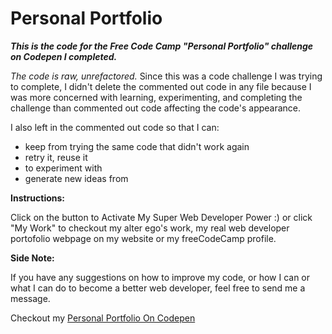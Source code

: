 # Personal Portfolio

*__This is the code for the Free Code Camp "Personal Portfolio" challenge on Codepen I completed.__*

*The code is raw, unrefactored.* Since this was a code challenge I was trying to complete, I didn't delete the commented out code in any file because I was more concerned with learning, experimenting, and completing the challenge than commented out code affecting the code's appearance.  

I also left in the commented out code so that I can:
* keep from trying the same code that didn't work again
* retry it, reuse it
* to experiment with
* generate new ideas from

**Instructions:**

Click on the button to Activate My Super Web Developer Power :) or click "My Work" to checkout my alter ego's work, my real web developer portofolio webpage on my website or my freeCodeCamp profile. 

**Side Note:**

If you have any suggestions on how to improve my code, or how I can or what I can do to become a better web developer, feel free to send me a message. 

Checkout my [Personal Portfolio On Codepen](https://codepen.io/nwbnwb/full/MWwVVxz)
